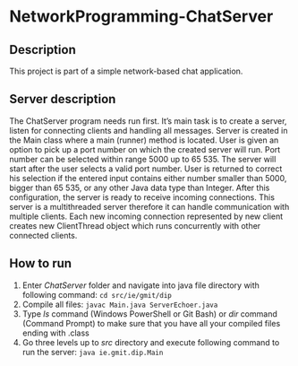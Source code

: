 # NetworkProgramming-ChatServer

## Description
This project is part of a simple network-based chat application.

## Server description

The ChatServer program needs run first. It’s main task is to create a server, listen for connecting clients and handling all messages. 
Server is created in the Main class where a main (runner) method is located. User is given an option to pick up a port number on which the created server will run.
Port number can be selected within range 5000 up to 65 535. The server will start after the user selects a valid port number. 
User is returned to correct his selection if the entered input contains either number smaller than 5000, bigger than 65 535, or any other Java data type than Integer. 
After this configuration, the server is ready to receive incoming connections. 
This server is a multithreaded server therefore it can handle communication with multiple clients. 
Each new incoming connection represented by new client creates new ClientThread object which runs concurrently with other connected clients. 


## How to run
1.	Enter *ChatServer* folder and navigate into java file directory with following command:
```cd src/ie/gmit/dip```
2. Compile all files:
```javac Main.java ServerEchoer.java ```
3. Type *ls* command (Windows PowerShell or Git Bash) or *dir* command (Command Prompt) to make sure that you have all your compiled files ending with .class
4. Go three levels up to *src* directory and execute following command to run the server:
```java ie.gmit.dip.Main```

